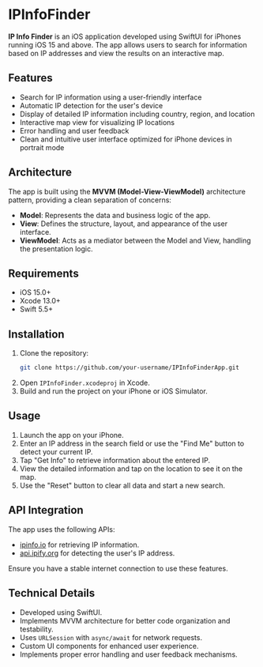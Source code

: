 # IPInfoFinder

**IP Info Finder** is an iOS application developed using SwiftUI for iPhones running iOS 15 and above. The app allows users to search for information based on IP addresses and view the results on an interactive map.

## Features

- Search for IP information using a user-friendly interface
- Automatic IP detection for the user's device
- Display of detailed IP information including country, region, and location
- Interactive map view for visualizing IP locations
- Error handling and user feedback
- Clean and intuitive user interface optimized for iPhone devices in portrait mode

## Architecture

The app is built using the **MVVM (Model-View-ViewModel)** architecture pattern, providing a clean separation of concerns:

- **Model**: Represents the data and business logic of the app.
- **View**: Defines the structure, layout, and appearance of the user interface.
- **ViewModel**: Acts as a mediator between the Model and View, handling the presentation logic.

## Requirements

- iOS 15.0+
- Xcode 13.0+
- Swift 5.5+

## Installation

1. Clone the repository:
   ```bash
   git clone https://github.com/your-username/IPInfoFinderApp.git
2. Open `IPInfoFinder.xcodeproj` in Xcode.
3. Build and run the project on your iPhone or iOS Simulator.

## Usage

1. Launch the app on your iPhone.
2. Enter an IP address in the search field or use the "Find Me" button to detect your current IP.
3. Tap "Get Info" to retrieve information about the entered IP.
4. View the detailed information and tap on the location to see it on the map.
5. Use the "Reset" button to clear all data and start a new search.

## API Integration

The app uses the following APIs:

- [ipinfo.io](https://ipinfo.io/) for retrieving IP information.
- [api.ipify.org](https://www.ipify.org/) for detecting the user's IP address.

Ensure you have a stable internet connection to use these features.

## Technical Details

- Developed using SwiftUI.
- Implements MVVM architecture for better code organization and testability.
- Uses `URLSession` with `async/await` for network requests.
- Custom UI components for enhanced user experience.
- Implements proper error handling and user feedback mechanisms.
